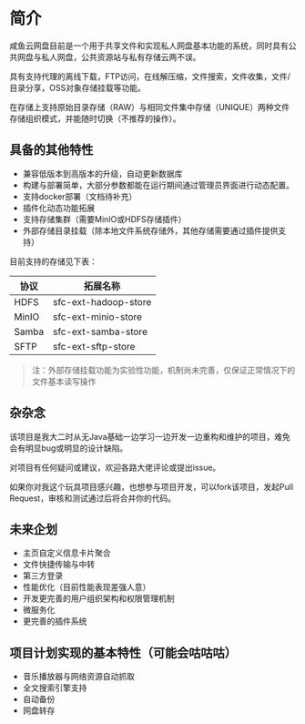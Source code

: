 # 简介

咸鱼云网盘目前是一个用于共享文件和实现私人网盘基本功能的系统，同时具有公共网盘与私人网盘，公共资源站与私有存储云两不误。

具有支持代理的离线下载，FTP访问，在线解压缩，文件搜索，文件收集，文件/目录分享，OSS对象存储挂载等功能。

在存储上支持原始目录存储（RAW）与相同文件集中存储（UNIQUE）两种文件存储组织模式，并能随时切换（不推荐的操作）。

## 具备的其他特性

- 兼容低版本到高版本的升级，自动更新数据库
- 构建与部署简单，大部分参数都能在运行期间通过管理员界面进行动态配置。
- 支持docker部署（文档待补充）
- 插件化动态功能拓展
- 支持存储集群（需要MinIO或HDFS存储插件）
- 外部存储目录挂载（除本地文件系统存储外，其他存储需要通过插件提供支持）

目前支持的存储见下表：
  
| 协议    | 拓展名称                 |
|-------|----------------------|
| HDFS  | sfc-ext-hadoop-store |
| MinIO | sfc-ext-minio-store  |
| Samba | sfc-ext-samba-store  |
| SFTP  | sfc-ext-sftp-store   |


> 注：外部存储挂载功能为实验性功能，机制尚未完善，仅保证正常情况下的文件基本读写操作

## 杂杂念

该项目是我大二时从无Java基础一边学习一边开发一边重构和维护的项目，难免会有明显bug或明显的设计缺陷。

对项目有任何疑问或建议，欢迎各路大佬评论或提出issue。

如果你对我这个玩具项目感兴趣，也想参与项目开发，可以fork该项目，发起Pull Request，审核和测试通过后将合并你的代码。


## 未来企划

- 主页自定义信息卡片聚合
- 文件快捷传输与中转
- 第三方登录
- 性能优化（目前性能表现差强人意）
- 开发更完善的用户组织架构和权限管理机制
- 微服务化
- 更完善的插件系统

## 项目计划实现的基本特性（可能会咕咕咕）

- 音乐播放器与网络资源自动抓取
- 全文搜索引擎支持
- 自动备份
- 网盘转存